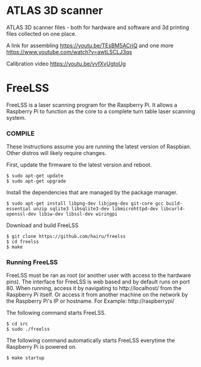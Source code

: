 # ATLAS 3D scanner

ATLAS 3D scanner files - both for hardware and software and 3d printing files collected on one place. 

A link for assembling https://youtu.be/TEsBM5ACriQ 
and one more https://www.youtube.com/watch?v=awtLSCLJ3qs

Calibration video https://youtu.be/vvfXvUgtoUg

# FreeLSS

FreeLSS is a laser scanning program for the Raspberry Pi. It allows a Raspberry Pi to function as the core to a complete turn table laser scanning system.



### COMPILE

These instructions assume you are running the latest version of Raspbian.  Other distros will likely require changes.

First, update the firmware to the latest version and reboot.
```
$ sudo apt-get update
$ sudo apt-get upgrade
```

Install the dependencies that are managed by the package manager.
```
$ sudo apt-get install libpng-dev libjpeg-dev git-core gcc build-essential unzip sqlite3 libsqlite3-dev libmicrohttpd-dev libcurl4-openssl-dev libiw-dev libssl-dev wiringpi 
```

Download and build FreeLSS
```
$ git clone https://github.com/hairu/freelss
$ cd freelss
$ make
```
### Running FreeLSS
FreeLSS must be ran as root (or another user with access to the hardware pins).  The interface for FreeLSS is web based and by default runs on port 80.  When running, access it by navigating to http://localhost/ from the Raspberry Pi itself. Or access it from another machine on the network by the Raspberry Pi's IP or hostname.  For Example: http://raspberrypi/

The following command starts FreeLSS.
```
$ cd src
$ sudo ./freelss
```

The following command automatically starts FreeLSS everytime the Raspberry Pi is powered on.
```
$ make startup
```
